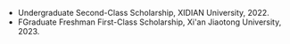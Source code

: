 
- Undergraduate Second-Class Scholarship, XIDIAN University, 2022. 
- FGraduate Freshman First-Class Scholarship, Xi'an Jiaotong University, 2023. 